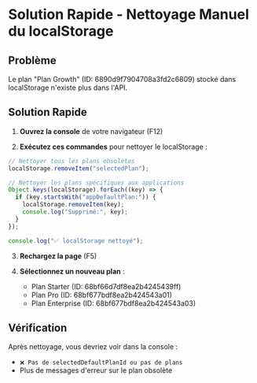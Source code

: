 # Solution Rapide - Nettoyage Manuel du localStorage

## Problème

Le plan "Plan Growth" (ID: 6890d9f7904708a3fd2c6809) stocké dans localStorage n'existe plus dans l'API.

## Solution Rapide

1. **Ouvrez la console** de votre navigateur (F12)

2. **Exécutez ces commandes** pour nettoyer le localStorage :

```javascript
// Nettoyer tous les plans obsolètes
localStorage.removeItem("selectedPlan");

// Nettoyer les plans spécifiques aux applications
Object.keys(localStorage).forEach((key) => {
  if (key.startsWith("appDefaultPlan:")) {
    localStorage.removeItem(key);
    console.log("Supprimé:", key);
  }
});

console.log("✅ localStorage nettoyé");
```

3. **Rechargez la page** (F5)

4. **Sélectionnez un nouveau plan** :
   - Plan Starter (ID: 68bf66d7df8ea2b4245439ff)
   - Plan Pro (ID: 68bf677bdf8ea2b424543a01)
   - Plan Enterprise (ID: 68bf677bdf8ea2b424543a03)

## Vérification

Après nettoyage, vous devriez voir dans la console :

- `❌ Pas de selectedDefaultPlanId ou pas de plans`
- Plus de messages d'erreur sur le plan obsolète
